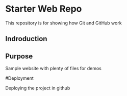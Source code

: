 # Starter Web Repo

This repository is for showing how Git and GitHub work

## Indroduction

## Purpose

Sample website with plenty of files for demos

#Deployment

Deploying the project in github